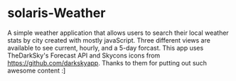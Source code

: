 # solaris-Weather

A simple weather application that allows users to search their local weather stats by city created with mostly javaScript.  Three different views are available to see current, hourly, and a 5-day forcast.  This app uses TheDarkSky's Forecast API and Skycons icons from https://github.com/darkskyapp.  Thanks to them for putting out such awesome content :]
